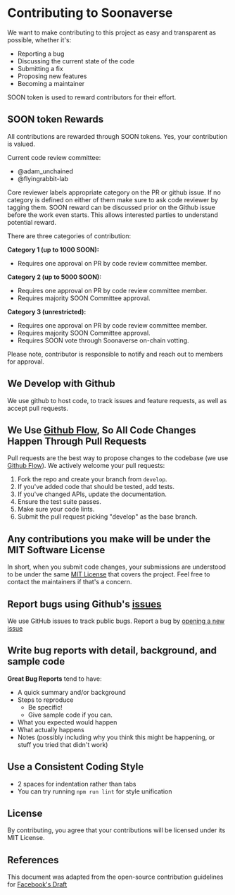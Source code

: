 # Contributing to Soonaverse

We want to make contributing to this project as easy and transparent as possible, whether it's:

- Reporting a bug
- Discussing the current state of the code
- Submitting a fix
- Proposing new features
- Becoming a maintainer

SOON token is used to reward contributors for their effort.

## SOON token Rewards

All contributions are rewarded through SOON tokens. Yes, your contribution is valued.

Current code review committee: 
- @adam_unchained
- @flyingrabbit-lab

Core reviewer labels appropriate category on the PR or github issue. If no category is defined on either of them make sure to ask code reviewer by tagging them. SOON reward can be discussed prior on the Github issue before the work even starts. This allows interested parties to understand potential reward.

There are three categories of contribution:

**Category 1 (up to 1000 SOON):**

- Requires one approval on PR by code review committee member.

**Category 2 (up to 5000 SOON):**

- Requires one approval on PR by code review committee member.
- Requires majority SOON Committee approval.

**Category 3 (unrestricted):**

- Requires one approval on PR by code review committee member.
- Requires majority SOON Committee approval.
- Requires SOON vote through Soonaverse on-chain votting.

Please note, contributor is responsible to notify and reach out to members for approval.

## We Develop with Github

We use github to host code, to track issues and feature requests, as well as accept pull requests.

## We Use [Github Flow](https://guides.github.com/introduction/flow/index.html), So All Code Changes Happen Through Pull Requests

Pull requests are the best way to propose changes to the codebase (we use [Github Flow](https://guides.github.com/introduction/flow/index.html)). We actively welcome your pull requests:

1. Fork the repo and create your branch from `develop`.
2. If you've added code that should be tested, add tests.
3. If you've changed APIs, update the documentation.
4. Ensure the test suite passes.
5. Make sure your code lints.
6. Submit the pull request picking "develop" as the base branch.

## Any contributions you make will be under the MIT Software License

In short, when you submit code changes, your submissions are understood to be under the same [MIT License](http://choosealicense.com/licenses/mit/) that covers the project. Feel free to contact the maintainers if that's a concern.

## Report bugs using Github's [issues](https://github.com/soonaverse/soonaverse/issues)

We use GitHub issues to track public bugs. Report a bug by [opening a new issue](https://docs.github.com/en/github/managing-your-work-on-github/creating-an-issue)

## Write bug reports with detail, background, and sample code

**Great Bug Reports** tend to have:

- A quick summary and/or background
- Steps to reproduce
  - Be specific!
  - Give sample code if you can.
- What you expected would happen
- What actually happens
- Notes (possibly including why you think this might be happening, or stuff you tried that didn't work)

## Use a Consistent Coding Style

- 2 spaces for indentation rather than tabs
- You can try running `npm run lint` for style unification

## License

By contributing, you agree that your contributions will be licensed under its MIT License.

## References

This document was adapted from the open-source contribution guidelines for [Facebook's Draft](https://github.com/facebook/draft-js/blob/a9316a723f9e918afde44dea68b5f9f39b7d9b00/CONTRIBUTING.md)
